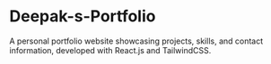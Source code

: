 # Deepak-s-Portfolio
A personal portfolio website showcasing projects, skills, and contact information, developed with React.js and TailwindCSS.
